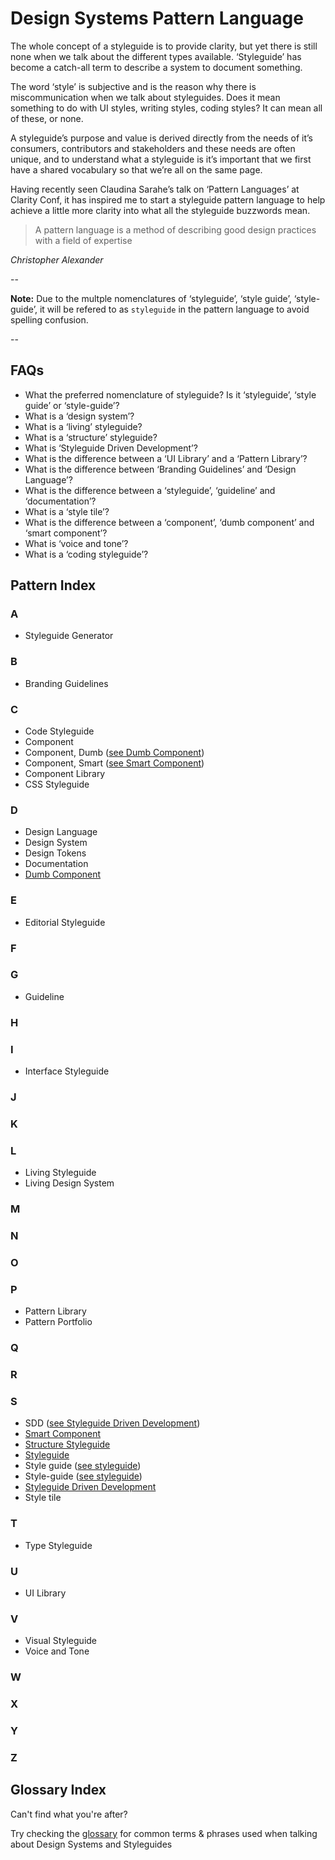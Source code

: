 # Design Systems Pattern Language

The whole concept of a styleguide is to provide clarity, but yet there is still none when we talk about the different types available. ‘Styleguide’ has become a catch-all term to describe a system to document something.

The word ‘style’ is subjective and is the reason why there is miscommunication when we talk about styleguides. Does it mean something to do with UI styles, writing styles, coding styles? It can mean all of these, or none.

A styleguide’s purpose and value is derived directly from the needs of it’s consumers, contributors and stakeholders and these needs are often unique, and to understand what a styleguide is it’s important that we first have a shared vocabulary so that we’re all on the same page.

Having recently seen Claudina Sarahe’s talk on ‘Pattern Languages’ at Clarity Conf, it has inspired me to start a styleguide pattern language to help achieve a little more clarity into what all the styleguide buzzwords mean.


> A pattern language is a method of describing good design practices with a field of expertise

*Christopher Alexander*

--

**Note:**
Due to the multple nomenclatures of ‘styleguide’, ‘style guide’, ‘style-guide’, it will be refered to as `styleguide` in the pattern language to avoid spelling confusion.

--

## FAQs
- What the preferred nomenclature of styleguide? Is it ‘styleguide’, ‘style guide’ or ‘style-guide’?
- What is a ‘design system’?
- What is a ‘living’ styleguide?
- What is a ‘structure’ styleguide?
- What is ‘Styleguide Driven Development’?
- What is the difference between a ‘UI Library’ and a ‘Pattern Library’?
- What is the difference between ‘Branding Guidelines’ and ‘Design Language’?
- What is the difference between a ‘styleguide’, ‘guideline’ and ‘documentation’?
- What is a ‘style tile’?
- What is the difference between a ‘component’, ‘dumb component’ and ‘smart component’?
- What is ‘voice and tone’?
- What is a ‘coding styleguide’?


## Pattern Index

### A
- Styleguide Generator

### B
- Branding Guidelines

### C
- Code Styleguide
- Component
- Component, Dumb ([see Dumb Component](dumb_component.md))
- Component, Smart ([see Smart Component](smart_component.md))
- Component Library
- CSS Styleguide

### D
- Design Language
- Design System
- Design Tokens
- Documentation
- [Dumb Component](dumb_component.md)

### E
- Editorial Styleguide

### F

### G
- Guideline

### H

### I
- Interface Styleguide

### J

### K

### L
- Living Styleguide
- Living Design System

### M

### N

### O

### P
- Pattern Library
- Pattern Portfolio

### Q

### R

### S
- SDD ([see Styleguide Driven Development](styleguide_driven_development.md))
- [Smart Component](smart_component.md)
- [Structure Styleguide](structure_styleguide.md)
- [Styleguide](styleguide.md)
- Style guide ([see styleguide](styleguide.md))
- Style-guide ([see styleguide](styleguide.md))
- [Styleguide Driven Development](styleguide_driven_development.md)
- Style tile

### T
- Type Styleguide

### U
- UI Library

### V
- Visual Styleguide
- Voice and Tone

### W

### X

### Y

### Z


## Glossary Index

Can't find what you're after?

Try checking the [glossary](glossary.md) for common terms & phrases used when talking about Design Systems and Styleguides

